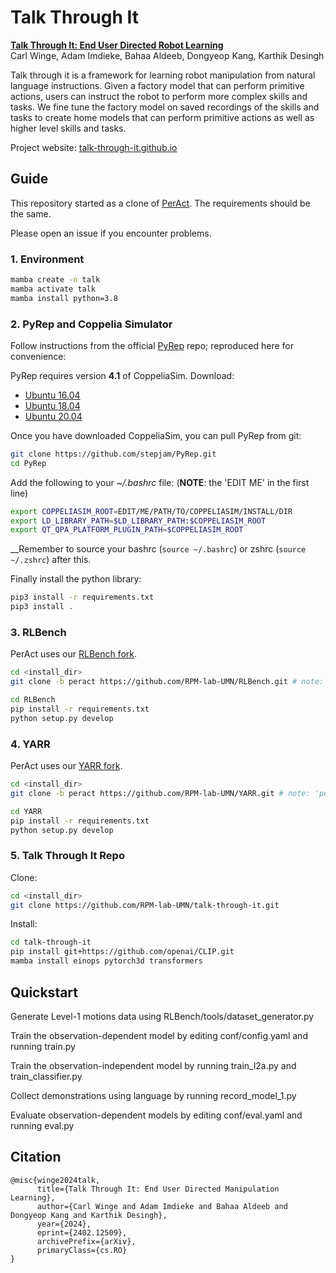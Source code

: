 # Talk Through It

[**Talk Through It: End User Directed Robot Learning**](https://arxiv.org)<br>
Carl Winge, Adam Imdieke, Bahaa Aldeeb, Dongyeop Kang, Karthik Desingh

Talk through it is a framework for learning robot manipulation from natural language instructions.
Given a factory model that can perform primitive actions, users can instruct the robot to perform 
more complex skills and tasks. We fine tune the factory model on saved recordings of the skills and tasks 
to create home models that can perform primitive actions as well as higher level skills and tasks.

Project website: [talk-through-it.github.io](https://talk-through-it.github.io)

## Guide
This repository started as a clone of [PerAct](https://github.com/peract/peract). The requirements should be the same.

Please open an issue if you encounter problems.

### 1. Environment
```bash
mamba create -n talk
mamba activate talk
mamba install python=3.8
```

### 2. PyRep and Coppelia Simulator

Follow instructions from the official [PyRep](https://github.com/stepjam/PyRep) repo; reproduced here for convenience:

PyRep requires version **4.1** of CoppeliaSim. Download: 
- [Ubuntu 16.04](https://www.coppeliarobotics.com/files/V4_1_0/CoppeliaSim_Edu_V4_1_0_Ubuntu16_04.tar.xz)
- [Ubuntu 18.04](https://www.coppeliarobotics.com/files/V4_1_0/CoppeliaSim_Edu_V4_1_0_Ubuntu18_04.tar.xz)
- [Ubuntu 20.04](https://www.coppeliarobotics.com/files/V4_1_0/CoppeliaSim_Edu_V4_1_0_Ubuntu20_04.tar.xz)

Once you have downloaded CoppeliaSim, you can pull PyRep from git:

```bash
git clone https://github.com/stepjam/PyRep.git
cd PyRep
```

Add the following to your *~/.bashrc* file: (__NOTE__: the 'EDIT ME' in the first line)

```bash
export COPPELIASIM_ROOT=EDIT/ME/PATH/TO/COPPELIASIM/INSTALL/DIR
export LD_LIBRARY_PATH=$LD_LIBRARY_PATH:$COPPELIASIM_ROOT
export QT_QPA_PLATFORM_PLUGIN_PATH=$COPPELIASIM_ROOT
```

__Remember to source your bashrc (`source ~/.bashrc`) or 
zshrc (`source ~/.zshrc`) after this.

Finally install the python library:

```bash
pip3 install -r requirements.txt
pip3 install .
```

### 3. RLBench

PerAct uses our [RLBench fork](https://github.com/RPM-lab-UMN/RLBench/tree/peract). 

```bash
cd <install_dir>
git clone -b peract https://github.com/RPM-lab-UMN/RLBench.git # note: 'peract' branch

cd RLBench
pip install -r requirements.txt
python setup.py develop
```

### 4. YARR

PerAct uses our [YARR fork](https://github.com/RPM-lab-UMN/YARR/tree/peract).

```bash
cd <install_dir>
git clone -b peract https://github.com/RPM-lab-UMN/YARR.git # note: 'peract' branch

cd YARR
pip install -r requirements.txt
python setup.py develop
```

### 5. Talk Through It Repo
Clone:
```bash
cd <install_dir>
git clone https://github.com/RPM-lab-UMN/talk-through-it.git
```

Install:
```bash
cd talk-through-it
pip install git+https://github.com/openai/CLIP.git
mamba install einops pytorch3d transformers
```
## Quickstart
Generate Level-1 motions data using RLBench/tools/dataset_generator.py

Train the observation-dependent model by editing conf/config.yaml and running train.py

Train the observation-independent model by running train_l2a.py and train_classifier.py

Collect demonstrations using language by running record_model_1.py

Evaluate observation-dependent models by editing conf/eval.yaml and running eval.py

## Citation
```
@misc{winge2024talk,
      title={Talk Through It: End User Directed Manipulation Learning}, 
      author={Carl Winge and Adam Imdieke and Bahaa Aldeeb and Dongyeop Kang and Karthik Desingh},
      year={2024},
      eprint={2402.12509},
      archivePrefix={arXiv},
      primaryClass={cs.RO}
}
```